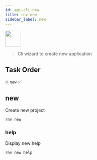 ```yaml
---
id: api-cli-new
title: rnv new
sidebar_label: new
---
```


<img src="https://renative.org/img/ic_cli.png" width=50 height=50 />

> Cli wizard to create new application

## Task Order

🔥 `new`  ✅

## new

Create new project

```bash
rnv new
```

### help

Display new help

```bash
rnv new help
```
